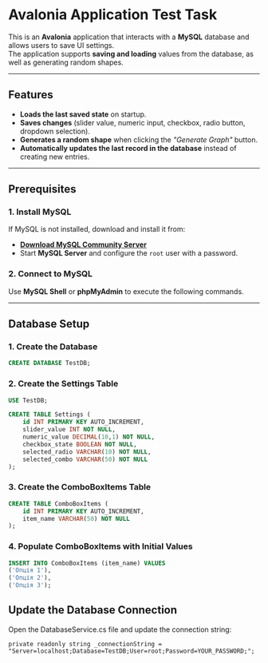 # **Avalonia Application Test Task**
This is an **Avalonia** application that interacts with a **MySQL** database and allows users to save UI settings.  
The application supports **saving and loading** values from the database, as well as generating random shapes.

---

## **Features**
- **Loads the last saved state** on startup.
- **Saves changes** (slider value, numeric input, checkbox, radio button, dropdown selection).
- **Generates a random shape** when clicking the *"Generate Graph"* button.
- **Automatically updates the last record in the database** instead of creating new entries.

---

## **Prerequisites**
### **1. Install MySQL**
If MySQL is not installed, download and install it from:
- [**Download MySQL Community Server**](https://dev.mysql.com/downloads/mysql/)
- Start **MySQL Server** and configure the `root` user with a password.

### **2. Connect to MySQL**
Use **MySQL Shell** or **phpMyAdmin** to execute the following commands.

---

## **Database Setup**
### **1. Create the Database**
```sql
CREATE DATABASE TestDB;
```

### **2. Create the Settings Table**
```sql
USE TestDB;

CREATE TABLE Settings (
    id INT PRIMARY KEY AUTO_INCREMENT,
    slider_value INT NOT NULL,
    numeric_value DECIMAL(10,1) NOT NULL,
    checkbox_state BOOLEAN NOT NULL,
    selected_radio VARCHAR(10) NOT NULL,
    selected_combo VARCHAR(50) NOT NULL
);
```

### **3. Create the ComboBoxItems Table**
```sql
CREATE TABLE ComboBoxItems (
    id INT PRIMARY KEY AUTO_INCREMENT,
    item_name VARCHAR(50) NOT NULL
);
```

### **4. Populate ComboBoxItems with Initial Values**
```sql
INSERT INTO ComboBoxItems (item_name) VALUES
('Опція 1'),
('Опція 2'),
('Опція 3');
```

## **Update the Database Connection**
Open the DatabaseService.cs file and update the connection string:
```
private readonly string _connectionString = "Server=localhost;Database=TestDB;User=root;Password=YOUR_PASSWORD;";
```
